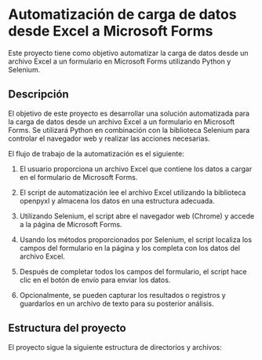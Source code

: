 # Automatización de carga de datos desde Excel a Microsoft Forms

Este proyecto tiene como objetivo automatizar la carga de datos desde un archivo Excel a un formulario en Microsoft Forms utilizando Python y Selenium.

## Descripción

El objetivo de este proyecto es desarrollar una solución automatizada para la carga de datos desde un archivo Excel a un formulario en Microsoft Forms. Se utilizará Python en combinación con la biblioteca Selenium para controlar el navegador web y realizar las acciones necesarias.

El flujo de trabajo de la automatización es el siguiente:

1. El usuario proporciona un archivo Excel que contiene los datos a cargar en el formulario de Microsoft Forms.

2. El script de automatización lee el archivo Excel utilizando la biblioteca openpyxl y almacena los datos en una estructura adecuada.

3. Utilizando Selenium, el script abre el navegador web (Chrome) y accede a la página de Microsoft Forms.

4. Usando los métodos proporcionados por Selenium, el script localiza los campos del formulario en la página y los completa con los datos del archivo Excel.

5. Después de completar todos los campos del formulario, el script hace clic en el botón de envío para enviar los datos.

6. Opcionalmente, se pueden capturar los resultados o registros y guardarlos en un archivo de texto para su posterior análisis.

## Estructura del proyecto

El proyecto sigue la siguiente estructura de directorios y archivos:

